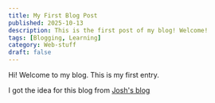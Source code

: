 ```yaml
---
title: My First Blog Post
published: 2025-10-13
description: This is the first post of my blog! Welcome!
tags: [Blogging, Learning]
category: Web-stuff
draft: false
---
```


Hi! Welcome to my blog. This is my first entry. 

I got the idea for this blog from [Josh's blog](https://blog.slitrostudio.me/)
